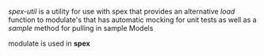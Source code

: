 _spex-util_ is a utility for use with spex that provides an alternative _load_ function to modulate's that has automatic mocking for unit tests as well as a _sample_ method for pulling in sample Models


modulate is used in **spex**
